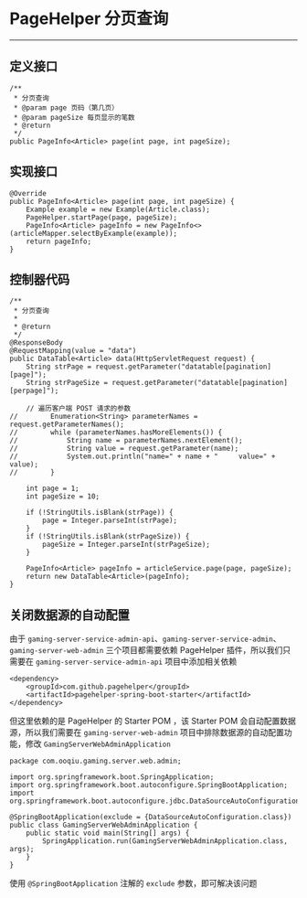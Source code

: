 # PageHelper 分页查询

---

## 定义接口

```
/**
 * 分页查询
 * @param page 页码（第几页）
 * @param pageSize 每页显示的笔数
 * @return
 */
public PageInfo<Article> page(int page, int pageSize);
```

## 实现接口

```
@Override
public PageInfo<Article> page(int page, int pageSize) {
    Example example = new Example(Article.class);
    PageHelper.startPage(page, pageSize);
    PageInfo<Article> pageInfo = new PageInfo<>(articleMapper.selectByExample(example));
    return pageInfo;
}
```

## 控制器代码

```
/**
 * 分页查询
 *
 * @return
 */
@ResponseBody
@RequestMapping(value = "data")
public DataTable<Article> data(HttpServletRequest request) {
    String strPage = request.getParameter("datatable[pagination][page]");
    String strPageSize = request.getParameter("datatable[pagination][perpage]");

    // 遍历客户端 POST 请求的参数
//        Enumeration<String> parameterNames = request.getParameterNames();
//        while (parameterNames.hasMoreElements()) {
//            String name = parameterNames.nextElement();
//            String value = request.getParameter(name);
//            System.out.println("name=" + name + "     value=" + value);
//        }

    int page = 1;
    int pageSize = 10;

    if (!StringUtils.isBlank(strPage)) {
        page = Integer.parseInt(strPage);
    }
    if (!StringUtils.isBlank(strPageSize)) {
        pageSize = Integer.parseInt(strPageSize);
    }

    PageInfo<Article> pageInfo = articleService.page(page, pageSize);
    return new DataTable<Article>(pageInfo);
}
```

## 关闭数据源的自动配置

由于 `gaming-server-service-admin-api`、`gaming-server-service-admin`、`gaming-server-web-admin` 三个项目都需要依赖 PageHelper 插件，所以我们只需要在 `gaming-server-service-admin-api`  项目中添加相关依赖

```
<dependency>
    <groupId>com.github.pagehelper</groupId>
    <artifactId>pagehelper-spring-boot-starter</artifactId>
</dependency>
```

但这里依赖的是 PageHelper 的 Starter POM ，该 Starter POM 会自动配置数据源，所以我们需要在 `gaming-server-web-admin` 项目中排除数据源的自动配置功能，修改 `GamingServerWebAdminApplication`

```
package com.ooqiu.gaming.server.web.admin;

import org.springframework.boot.SpringApplication;
import org.springframework.boot.autoconfigure.SpringBootApplication;
import org.springframework.boot.autoconfigure.jdbc.DataSourceAutoConfiguration;

@SpringBootApplication(exclude = {DataSourceAutoConfiguration.class})
public class GamingServerWebAdminApplication {
    public static void main(String[] args) {
        SpringApplication.run(GamingServerWebAdminApplication.class, args);
    }
}
```

使用 `@SpringBootApplication` 注解的 `exclude` 参数，即可解决该问题